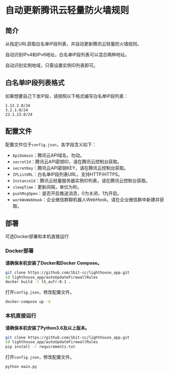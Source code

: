 # 自动更新腾讯云轻量防火墙规则

## 简介

从指定URL获取白名单IP段列表，并自动更新腾讯云轻量防火墙规则。

自动识别IPv4和IPv6地址，白名单IP段列表可以混合两种地址。

自动识别实例地域，只需设置实例ID列表即可。

## 白名单IP段列表格式

如果想要自己下发IP段，请按照以下格式编写白名单IP段列表：

```
1.12.2.0/24
3.2.1.0/24
23.1.23.0/24
```

## 配置文件

配置文件位于`config.json`，各字段含义如下：
- `ApiDomain`：腾讯云API域名，勿动。
- `secretId`：腾讯云API密钥ID，请在腾讯云控制台获取。
- `secretKey`：腾讯云API密钥KEY，请在腾讯云控制台获取。
- `IPListURL`：白名单IP段列表URL，支持HTTP/HTTPS。
- `InstanceId`：腾讯云轻量服务器实例ID列表，请在腾讯云控制台获取。
- `sleepTime`：更新间隔，单位为秒。
- `pushMsgOpen`：是否开启推送消息，0为关闭，1为开启。
- `workWxWebHook`：企业微信群聊机器人WebHook，请在企业微信群中新建并获取。

## 部署

可选Docker部署和本机直接运行

### Docker部署

**请确保本机安装了Docker和Docker Compose。**

```bash
git clone https://github.com/1bit-cc/lighthouse_app.git
cd lighthouse_app/autoUpdateFirewallRules
docker build -t lh_aufr:0.1 .
```

打开`config.json`，修改配置文件。

```bash
docker-compose up -d
```

### 本机直接运行

**请确保本机安装了Python3.6及以上版本。**

```bash
git clone https://github.com/1bit-cc/lighthouse_app.git
cd lighthouse_app/autoUpdateFirewallRules
pip install -r requirements.txt
```
打开`config.json`，修改配置文件。
```bash
python main.py
```
